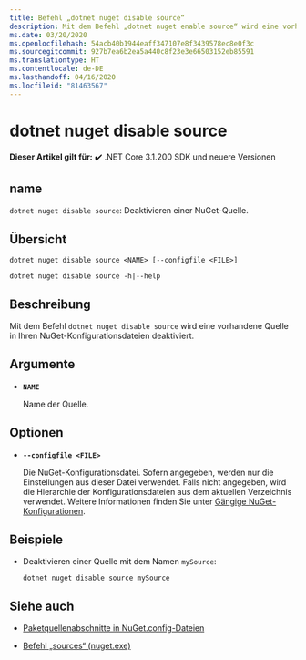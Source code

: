 ```yaml
---
title: Befehl „dotnet nuget disable source“
description: Mit dem Befehl „dotnet nuget enable source“ wird eine vorhandene Quelle in Ihren NuGet-Konfigurationsdateien deaktiviert.
ms.date: 03/20/2020
ms.openlocfilehash: 54acb40b1944eaff347107e8f3439578ec8e0f3c
ms.sourcegitcommit: 927b7ea6b2ea5a440c8f23e3e66503152eb85591
ms.translationtype: HT
ms.contentlocale: de-DE
ms.lasthandoff: 04/16/2020
ms.locfileid: "81463567"
---
```

# <a name="dotnet-nuget-disable-source"></a>dotnet nuget disable source

**Dieser Artikel gilt für:** ✔️ .NET Core 3.1.200 SDK und neuere Versionen

## <a name="name"></a>name

`dotnet nuget disable source`: Deaktivieren einer NuGet-Quelle.

## <a name="synopsis"></a>Übersicht

```dotnetcli
dotnet nuget disable source <NAME> [--configfile <FILE>]

dotnet nuget disable source -h|--help
```

## <a name="description"></a>Beschreibung

Mit dem Befehl `dotnet nuget disable source` wird eine vorhandene Quelle in Ihren NuGet-Konfigurationsdateien deaktiviert.

## <a name="arguments"></a>Argumente

- **`NAME`**

  Name der Quelle.

## <a name="options"></a>Optionen

- **`--configfile <FILE>`**

  Die NuGet-Konfigurationsdatei. Sofern angegeben, werden nur die Einstellungen aus dieser Datei verwendet. Falls nicht angegeben, wird die Hierarchie der Konfigurationsdateien aus dem aktuellen Verzeichnis verwendet. Weitere Informationen finden Sie unter [Gängige NuGet-Konfigurationen](https://docs.microsoft.com/nuget/consume-packages/configuring-nuget-behavior).

## <a name="examples"></a>Beispiele

- Deaktivieren einer Quelle mit dem Namen `mySource`:

  ```dotnetcli
  dotnet nuget disable source mySource
  ```

## <a name="see-also"></a>Siehe auch

- [Paketquellenabschnitte in NuGet.config-Dateien](/nuget/reference/nuget-config-file#package-source-sections)

- [Befehl „sources“ (nuget.exe)](/nuget/reference/cli-reference/cli-ref-sources)
